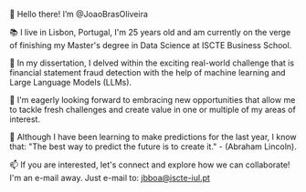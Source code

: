 👋 Hello there! I’m @JoaoBrasOliveira

📚 I live in Lisbon, Portugal, I'm 25 years old and am currently on the verge of finishing my Master's degree in Data Science at ISCTE Business School. 

🔬 In my dissertation, I delved within the exciting real-world challenge that is financial statement fraud detection with the help of machine learning and Large Language Models (LLMs).

💼 I'm eagerly looking forward to embracing new opportunities that allow me to tackle fresh challenges and create value in one or multiple of my areas of interest. 

🚀 Although I have been learning to make predictions for the last year, I know that: "The best way to predict the future is to create it." - (Abraham Lincoln).

📫 If you are interested, let's connect and explore how we can collaborate! I'm an e-mail away. Just e-mail to: jbboa@iscte-iul.pt

<!---
JoaoBrasOliveira/JoaoBrasOliveira is a ✨ special ✨ repository because its `README.md` (this file) appears on your GitHub profile.
You can click the Preview link to take a look at your changes.
--->

